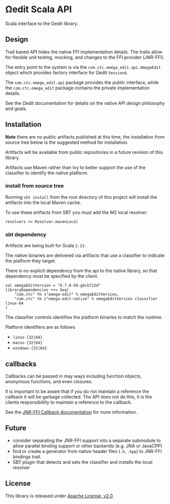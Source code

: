 <!--
  Copyright 2021 Concurrent Technologies Corporation

  Licensed under the Apache License, Version 2.0 (the "License");
  you may not use this file except in compliance with the License.
  You may obtain a copy of the License at

      http://www.apache.org/licenses/LICENSE-2.0

  Unless required by applicable law or agreed to in writing, software
  distributed under the License is distributed on an "AS IS" BASIS,
  WITHOUT WARRANTIES OR CONDITIONS OF ANY KIND, either express or implied.
  See the License for the specific language governing permissions and
  limitations under the License.
-->

Ωedit Scala API
===

Scala interface to the Ωedit library.

## Design

Trait based API hides the native FFI implementation details.  The traits allow for flexible unit testing, mocking, and changes to the FFI provider (JNR-FFI).

The entry point to the system is via the `com.ctc.omega_edit.api.OmegaEdit` object which provides factory interface for Ωedit `Session`s.

The `com.ctc.omega_edit.api` package provides the public interface, while the `com.ctc.omega_edit` package contains the private implementation details.

See the Ωedit documentation for details on the native API design philosophy and goals.

## Installation

**Note** there are no public artifacts published at this time, the installation from source tree below is the suggested method for installation.

Artifacts will be available from public repositories in a future revision of this library.

Artifacts use Maven rather than Ivy to better support the use of the classifier to identify the native platform.

### install from source tree

Running `sbt install` from the root directory of this project will install the artifacts into the local Maven cache.

To use these artifacts from SBT you must add the M2 local resolver:

`resolvers += Resolver.mavenLocal`

### sbt dependency

Artifacts are being built for Scala `2.13`.

The native binaries are delivered via artifacts that use a classifier to indicate the platform they target.

There is no explicit dependency from the api to the native library, so that dependency must be specified by the client.

```
val omegaEditVersion = "0.7.0-58-gbcb712d"
libraryDependencies ++= Seq(
    "com.ctc" %% s"omega-edit" % omegaEditVersion,
    "com.ctc" %% s"omega-edit-native" % omegaEditVersion classifier linux-64
)
```

The classifier controls identifies the platform binaries to match the runtime.

Platform identifiers are as follows

- `linux-{32|64}`
- `macos-{32|64}`
- `windows-{32|64}`

## callbacks

Callbacks can be passed in may ways including function objects, anonymous functions, and even closures.

It is important to be aware that if you do not maintain a reference the callback it will be garbage collected.
The API does not do this, it is the clients responsibiliity to maintain a reference to the callback.

See the [JNR-FFI Callback documentation](https://github.com/jnr/jnr-ffi/blob/master/docs/TypeMappings.md#callbackfunction-types) for more information.

## Future
- consider separating the JNR-FFI support into a separate submodule to allow parallel binding support or other backends (e.g. JNA or JavaCPP)
- find or create a generator from native header files (`.h`, `.hpp`) to JNR-FFI bindings trait.
- SBT plugin that detects and sets the classifier and installs the local resolver

## License

This library is released under [Apache License, v2.0].

[Apache License, v2.0]: https://www.apache.org/licenses/LICENSE-2.0
